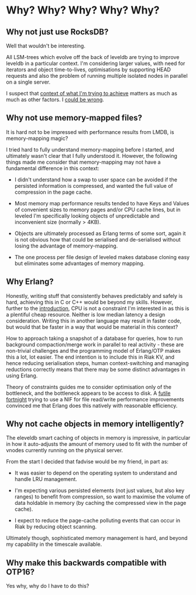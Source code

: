 # Why? Why? Why? Why? Why?

## Why not just use RocksDB? 

Well that wouldn't be interesting.

All LSM-trees which evolve off the back of leveldb are trying to improve leveldb in a particular context.  I'm considering larger values, with need for iterators and object time-to-lives, optimisations by supporting HEAD requests and also the problem of running multiple isolated nodes in parallel on a single server.  

I suspect that [context of what I'm trying to achieve](https://github.com/basho/riak_kv/issues/1033) matters as much as much as other factors.  I [could be wrong](https://github.com/basho/riak/issues/756).

## Why not use memory-mapped files?

It is hard not to be impressed with performance results from LMDB, is memory-mapping magic?  

I tried hard to fully understand memory-mapping before I started, and ultimately wasn't clear that I fully understood it.  However, the following things made me consider that memory-mapping may not have a fundamental difference in this context:

- I didn't understand how a swap to user space can be avoided if the persisted information is compressed, and wanted the full value of compression in the page cache.

- Most memory map performance results tended to have Keys and Values of convenient sizes to memory pages and/or CPU cache lines, but in leveled I'm specifically looking objects of unpredictable and inconvenient size (normally > 4KB).

- Objects are ultimately processed as Erlang terms of some sort, again it is not obvious how that could be serialised and de-serialised without losing the advantage of memory-mapping.

- The one process per file design of leveled makes database cloning easy but eliminates some advantages of memory mapping.

## Why Erlang? 

Honestly, writing stuff that consistently behaves predictably and safely is hard, achieving this in C or C++ would be beyond my skills.  However, further to the [introduction](INTRO.md), CPU is not a constraint I'm interested in as this is a plentiful cheap resource.  Neither is low median latency a design consideration.  Writing this in another language may result in faster code, but would that be faster in a way that would be material in this context?

How to approach taking a snapshot of a database for queries, how to run background compaction/merge work in parallel to real activity - these are non-trivial challenges and the programming model of Erlang/OTP makes this a lot, lot easier.  The end intention is to include this in Riak KV, and hence reducing serialisation steps, human context-switching and managing reductions correctly means that there may be some distinct advantages in using Erlang.

Theory of constraints guides me to consider optimisation only of the bottleneck, and the bottleneck appears to be access to disk.  A [futile fortnight](https://github.com/martinsumner/eleveleddb/tree/mas-nifile/src) trying to use a NIF for file read/write performance improvements convinced me that Erlang does this natively with reasonable efficiency.

## Why not cache objects in memory intelligently?

The eleveldb smart caching of objects in memory is impressive, in particular in how it auto-adjusts the amount of memory used to fit with the number of vnodes currently running on the physical server.

From the start I decided that fadvise would be my friend, in part as:

- It was easier to depend on the operating system to understand and handle LRU management.

- I'm expecting various persisted elements (not just values, but also key ranges) to benefit from compression, so want to maximise the volume of data holdable in memory (by caching the compressed view in the page cache).

- I expect to reduce the page-cache polluting events that can occur in Riak by reducing object scanning.

Ultimately though, sophisticated memory management is hard, and beyond my capability in the timescale available.

## Why make this backwards compatible with OTP16?

Yes why, why do I have to do this?